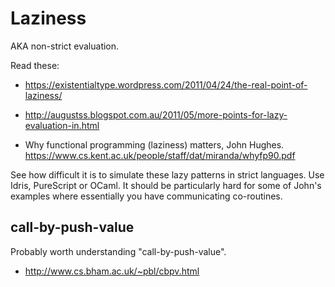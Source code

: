 # Laziness

AKA non-strict evaluation.

Read these:

- https://existentialtype.wordpress.com/2011/04/24/the-real-point-of-laziness/

- http://augustss.blogspot.com.au/2011/05/more-points-for-lazy-evaluation-in.html

- Why functional programming (laziness) matters, John Hughes.
  https://www.cs.kent.ac.uk/people/staff/dat/miranda/whyfp90.pdf

See how difficult it is to simulate these lazy patterns in strict languages. Use
Idris, PureScript or OCaml. It should be particularly hard for some of John's
examples where essentially you have communicating co-routines.

## call-by-push-value

Probably worth understanding "call-by-push-value".

- http://www.cs.bham.ac.uk/~pbl/cbpv.html
